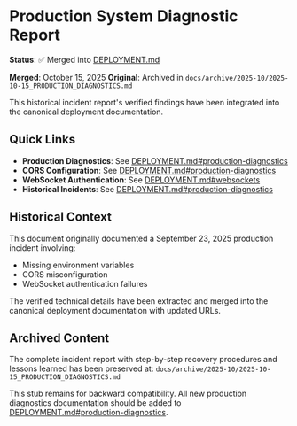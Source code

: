 # Production System Diagnostic Report

**Status**: ✅ Merged into [DEPLOYMENT.md](./DEPLOYMENT.md#production-diagnostics)

**Merged**: October 15, 2025
**Original**: Archived in `docs/archive/2025-10/2025-10-15_PRODUCTION_DIAGNOSTICS.md`

This historical incident report's verified findings have been integrated into the canonical deployment documentation.

## Quick Links

- **Production Diagnostics**: See [DEPLOYMENT.md#production-diagnostics](./DEPLOYMENT.md#production-diagnostics)
- **CORS Configuration**: See [DEPLOYMENT.md#production-diagnostics](./DEPLOYMENT.md#production-diagnostics)
- **WebSocket Authentication**: See [DEPLOYMENT.md#websockets](./DEPLOYMENT.md#websockets)
- **Historical Incidents**: See [DEPLOYMENT.md#production-diagnostics](./DEPLOYMENT.md#production-diagnostics)

## Historical Context

This document originally documented a September 23, 2025 production incident involving:
- Missing environment variables
- CORS misconfiguration
- WebSocket authentication failures

The verified technical details have been extracted and merged into the canonical deployment documentation with updated URLs.

## Archived Content

The complete incident report with step-by-step recovery procedures and lessons learned has been preserved at:
`docs/archive/2025-10/2025-10-15_PRODUCTION_DIAGNOSTICS.md`

This stub remains for backward compatibility. All new production diagnostics documentation should be added to [DEPLOYMENT.md#production-diagnostics](./DEPLOYMENT.md#production-diagnostics).
